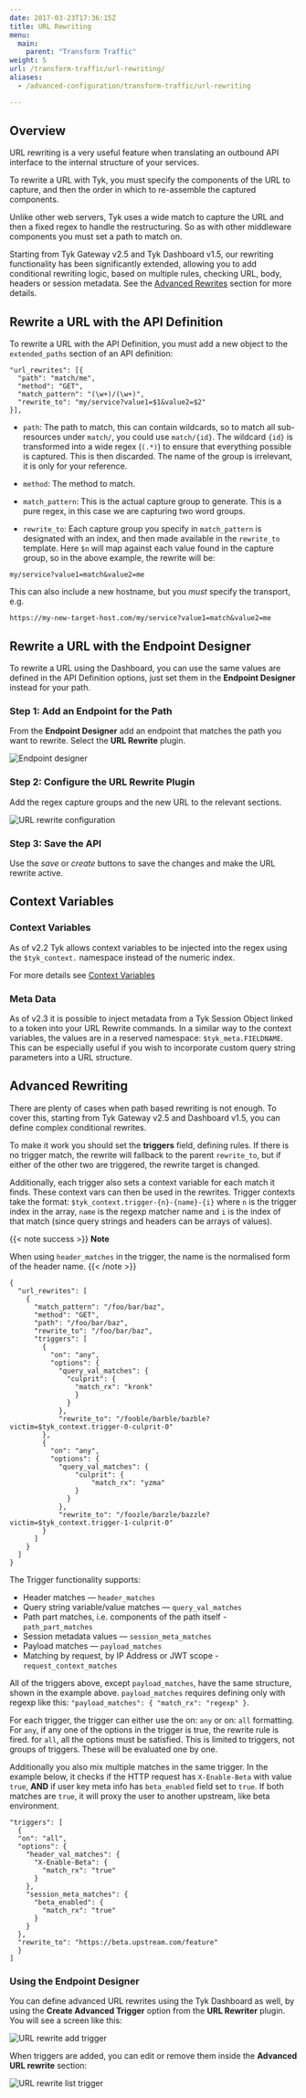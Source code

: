 ```yaml
---
date: 2017-03-23T17:36:15Z
title: URL Rewriting
menu:
  main:
    parent: "Transform Traffic"
weight: 5 
url: /transform-traffic/url-rewriting/
aliases:
  - /advanced-configuration/transform-traffic/url-rewriting

---
```


## Overview

URL rewriting is a very useful feature when translating an outbound API interface to the internal structure of your services.

To rewrite a URL with Tyk, you must specify the components of the URL to capture, and then the order in which to re-assemble the captured components.

Unlike other web servers, Tyk uses a wide match to capture the URL and then a fixed regex to handle the restructuring. So as with other middleware components you must set a path to match on.

Starting from Tyk Gateway v2.5 and Tyk Dashboard v1.5, our rewriting functionality has been significantly extended, allowing you to add conditional rewriting logic, based on multiple rules, checking URL, body, headers or session metadata. See the [Advanced Rewrites](#advanced-rewriting) section for more details.

## Rewrite a URL with the API Definition

To rewrite a URL with the API Definition, you must add a new object to the `extended_paths` section of an API definition:

```{.copyWrapper}
"url_rewrites": [{
  "path": "match/me",
  "method": "GET",
  "match_pattern": "(\w+)/(\w+)",
  "rewrite_to": "my/service?value1=$1&value2=$2"
}],
```

*   `path`: The path to match, this can contain wildcards, so to match all sub-resources under `match/`, you could use `match/{id}`. The wildcard `{id}` is transformed into a wide regex (`(.*)`) to ensure that everything possible is captured. This is then discarded. The name of the group is irrelevant, it is only for your reference.

*   `method`: The method to match.

*   `match_pattern`: This is the actual capture group to generate. This is a pure regex, in this case we are capturing two word groups.

*   `rewrite_to`: Each capture group you specify in `match_pattern` is designated with an index, and then made available in the `rewrite_to` template. Here `$n` will map against each value found in the capture group, so in the above example, the rewrite will be:

```{.copyWrapper}
my/service?value1=match&value2=me
```

This can also include a new hostname, but you *must* specify the transport, e.g.

```{.copyWrapper}
https://my-new-target-host.com/my/service?value1=match&value2=me
```

## Rewrite a URL with the Endpoint Designer

To rewrite a URL using the Dashboard, you can use the same values are defined in the API Definition options, just set them in the **Endpoint Designer** instead for your path.

### Step 1: Add an Endpoint for the Path

From the **Endpoint Designer** add an endpoint that matches the path you want to rewrite. Select the **URL Rewrite** plugin.

![Endpoint designer](/docs/img/2.10/url_rewrite.png)

### Step 2: Configure the URL Rewrite Plugin

Add the regex capture groups and the new URL to the relevant sections.

![URL rewrite configuration](/docs/img/2.10/url_rewrite_settings.png)

### Step 3: Save the API

Use the *save* or *create* buttons to save the changes and make the URL rewrite active.

## Context Variables

### Context Variables

As of v2.2 Tyk allows context variables to be injected into the regex using the `$tyk_context.` namespace instead of the numeric index.

For more details see [Context Variables](/docs/getting-started/key-concepts/context-variables/)

### Meta Data

As of v2.3 it is possible to inject metadata from a Tyk Session Object linked to a token into your URL Rewrite commands. In a similar way to the context variables, the values are in a reserved namespace: `$tyk_meta.FIELDNAME`. This can be especially useful if you wish to incorporate custom query string parameters into a URL structure.

## Advanced Rewriting

There are plenty of cases when path based rewriting is not enough. To cover this, starting from Tyk Gateway v2.5 and Dashboard v1.5, you can define complex conditional rewrites.

To make it work you should set the **triggers** field, defining rules. If there is no trigger match, the rewrite will fallback to the parent `rewrite_to`, but if either of the other two are triggered, the rewrite target is changed.

Additionally, each trigger also sets a context variable for each match it finds. These context vars can then be used in the rewrites. Trigger contexts take the format: `$tyk_context.trigger-{n}-{name}-{i}` where `n` is the trigger index in the array, `name` is the regexp matcher name and `i` is the index of that match (since query strings and headers can be arrays of values).

{{< note success >}}
**Note**  

When using `header_matches` in the trigger, the name is the normalised form of the header name.
{{< /note >}}



```{.copyWrapper}
{
  "url_rewrites": [
    {
      "match_pattern": "/foo/bar/baz",
      "method": "GET",
      "path": "/foo/bar/baz",
      "rewrite_to": "/foo/bar/baz",
      "triggers": [
        {
          "on": "any",
          "options": {
            "query_val_matches": {
              "culprit": {
                "match_rx": "kronk"
                }
              }
            },
            "rewrite_to": "/fooble/barble/bazble?victim=$tyk_context.trigger-0-culprit-0"
        },
        {
          "on": "any",
          "options": {
            "query_val_matches": {
                "culprit": {
                    "match_rx": "yzma"
                }
              }
            },
            "rewrite_to": "/foozle/barzle/bazzle?victim=$tyk_context.trigger-1-culprit-0"
        }
      ]
    }
  ]
}
```

The Trigger functionality supports:

* Header matches — `header_matches`
* Query string variable/value matches — `query_val_matches`
* Path part matches, i.e. components of the path itself - `path_part_matches`
* Session metadata values — `session_meta_matches`
* Payload matches — `payload_matches`
* Matching by request, by IP Address or JWT scope - `request_context_matches`

All of the triggers above, except `payload_matches`, have the same structure, shown in the example above. `payload_matches` requires defining only with regexp like this: `"payload_matches": { "match_rx": "regexp" }`.

For each trigger, the trigger can either use the on: `any` or on: `all` formatting. For `any`, if any one of the options in the trigger is true, the rewrite rule is fired. for `all`, all the options must be satisfied. This is limited to triggers, not groups of triggers. These will be evaluated one by one.

Additionally you also mix multiple matches in the same trigger. In the example below, it checks if the HTTP request has `X-Enable-Beta` with value `true`, **AND** if user key meta info has `beta_enabled` field set to `true`. If both matches are `true`, it will proxy the user to another upstream, like beta environment.
```{.copyWrapper}
"triggers": [
  {
  "on": "all",
  "options": {
    "header_val_matches": {
      "X-Enable-Beta": {
        "match_rx": "true"
      }
    },
    "session_meta_matches": {
      "beta_enabled": {
        "match_rx": "true"
      }
    }
  },
  "rewrite_to": "https://beta.upstream.com/feature"
  }
]
```

### Using the Endpoint Designer

You can define advanced URL rewrites using the Tyk Dashboard as well, by using the **Create Advanced Trigger** option from the **URL Rewriter** plugin. You will see a screen like this:

![URL rewrite add trigger](/docs/img/2.10/url_re-write_advanced.png)

When triggers are added, you can edit or remove them inside the **Advanced URL rewrite** section:

![URL rewrite list trigger](/docs/img/2.10/url_rewrite-advanced-edit.png)
